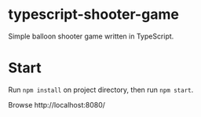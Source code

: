 # typescript-shooter-game

Simple balloon shooter game written in TypeScript.

# Start

Run `npm install` on project directory, then run `npm start`.

Browse http://localhost:8080/
